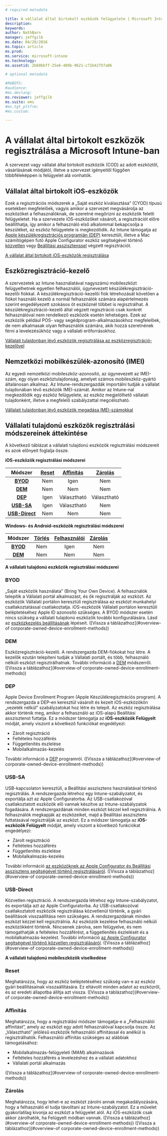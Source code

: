 ```yaml
---
# required metadata

title: A vállalat által birtokolt eszközök felügyelete | Microsoft Intune
description:
keywords:
author: NathBarn
manager: jeffgilb
ms.date: 04/28/2016
ms.topic: article
ms.prod:
ms.service: microsoft-intune
ms.technology:
ms.assetid: 2b60bbff-25e6-489b-9621-c71b4275fa06

# optional metadata

#ROBOTS:
#audience:
#ms.devlang:
ms.reviewer: jeffgilb
ms.suite: ems
#ms.tgt_pltfrm:
#ms.custom:

---
```


# A vállalat által birtokolt eszközök regisztrálása a Microsoft Intune-ban
A szervezet vagy vállalat által birtokolt eszközök (COD) az adott eszköztől, vásárlásának módjától, illetve a szervezet igényeitől függően többféleképpen is felügyelet alá vonhatók.

## Vállalat által birtokolt iOS-eszközök
Ezek a regisztrációs módszerek a „Saját eszköz kiválasztása” (CYOD) típusú esetekben megfelelőek, vagyis amikor a szervezet megvásárolja az eszközöket a felhasználóknak, de szeretné megőrizni az eszközök feletti felügyeletet. Ha a szervezete iOS-eszközöket vásárolt, a regisztrációt előre beállíthatja, így amikor a felhasználó első alkalommal bekapcsolja a készüléket, az eszköz felügyelete is megkezdődik. Az Intune támogatja az [Apple készülékregisztrációs programján (DEP)](ios-device-enrollment-program-in-microsoft-intune.md) keresztüli, illetve a Mac számítógépen futó Apple Configurator eszköz segítségével történő [közvetlen](ios-direct-enrollment-in-microsoft-intune.md) vagy [Beállítási asszisztenssel](ios-setup-assistant-enrollment-in-microsoft-intune.md) végzett regisztrációt.

[A vállalat által birtokolt iOS-eszközök regisztrálása](enroll-corporate-owned-ios-devices-in-microsoft-intune.md)

## Eszközregisztráció-kezelő
A szervezetek az Intune használatával nagyszámú mobileszközt felügyelhetnek egyetlen felhasználói, úgynevezett készülékregisztráció-kezelői fiókkal. A készülékregisztráció-kezelői fiók létrehozását követően a fiókot használó kezelő a normál felhasználók számára alapértelmezés szerint engedélyezett szokásos öt eszköznél többet is regisztrálhat. A készülékregisztráció-kezelő által végzett regisztráció csak konkrét felhasználóval nem rendelkező eszközök esetén lehetséges. Ezek az eszközök például POS- vagy segédprogram-alkalmazásokhoz megfelelőek, de nem alkalmasak olyan felhasználók számára, akik hozzá szeretnének férni a levelezésükhöz vagy a vállalati erőforrásokhoz.

[Vállalati tulajdonban lévő eszközök regisztrálása az eszközregisztráció-kezelővel](enroll-corporate-owned-devices-with-the-device-enrollment-manager-in-microsoft-intune.md)

## Nemzetközi mobilkészülék-azonosító (IMEI)
Az egyedi nemzetközi mobileszköz-azonosító, az úgynevezett az IMEI-szám, egy olyan eszköztulajdonság, amelyet számos mobileszköz-gyártó általánosan alkalmaz. Az Intune-rendszergazdák importálni tudják a vállalat tulajdonában lévő eszközök IMEI-számát. Amikor az Intune-nal megkezdődik egy eszköz felügyelete, az eszköz megjelölhető vállalati tulajdonként, illetve a megfelelő szabályzattal megcélozható.

[Vállalati tulajdonban lévő eszközök megadása IMEI-számokkal](specify-corporate-owned-devices-with-international-mobile-equipment-identity-imei-numbers)

## Vállalati tulajdonú eszközök regisztrálási módszereinek áttekintése

A következő táblázat a vállalati tulajdonú eszközök regisztrálási módszereit és azok előnyeit foglalja össze.

**iOS-eszközök regisztrálási módszerei**

| **Módszer** |  **[Reset](#Reset)** |   **[Affinitás](#Affinity)**   |   **[Zárolás](#Locked)** |
|:---:|:---:|:---:|:---:|
|**[BYOD](#BYOD)** | Nem|    Igen |   Nem |
|**[DEM](#DEM)**|   Nem |Nem |Nem  |
|**[DEP](#DEP)**|   Igen |   Választható |   Választható|
|**[USB-SA](#USB-SA)**| Igen |   Választható |   Nem|
|**[USB-Direct](#USB-Direct)**| Nem |    Nem  | Nem|

**Windows- és Android-eszközök regisztrálási módszerei**

| **Módszer** |  **[Törlés](#Wipe)** | **[Felhasználói](#User)**   |   **[Zárolás](#Locked)** |
|:---:|:---:|:---:|:---:|
|**[BYOD](#BYOD)** | Nem|    Igen |   Nem |
|**[DEM](#DEM)**|   Nem |Nem |Nem  |

**A vállalati tulajdonú eszközök regisztrálási módszerei**

### BYOD
„Saját eszközök használata” (Bring Your Own Device). A felhasználók telepítik a Vállalati portál alkalmazást, és ők regisztrálják az eszközt. Az eszközök Vállalati portálon keresztüli regisztrálása az eszközt munkahelyi csatlakoztatással csatlakoztatja. iOS-eszközök Vállalati portálon keresztüli beléptetéséhez Apple ID azonosító szükséges. A BYOD módszer esetén nincs szükség a vállalati tulajdonú eszközök további konfigurálására. Lásd az [eszközkezelés beállításának](get-ready-to-enroll-devices-in-microsoft-intune#set-up-device-management.md) lépéseit. ([Vissza a táblázathoz](#overview-of corporate-owned-device-enrollment-methods))

### DEM
Eszközregisztráció-kezelő. A rendszergazda DEM-fiókokat hoz létre. A kezelők ezután telepíteni tudják a Vállalati portált, és több, felhasználó nélküli eszközt regisztrálhatnak. További információ a [DEM](enroll-corporate-owned-devices-with-the-device-enrollment-manager-in-microsoft-intune.md) módszerről. ([Vissza a táblázathoz](#overview-of corporate-owned-device-enrollment-methods))

### DEP
Apple Device Enrollment Program (Apple Készülékregisztrációs program). A rendszergazda a DEP-en keresztül vásárolt és kezelt iOS-eszközökön „vezeték nélkül” szabályzatokat hoz létre és telepít. Az eszköz regisztrálása akkor történik meg, amikor a felhasználó az iOS-alapú Beállítási asszisztenst futtatja. Ez a módszer támogatja az **iOS-eszközök Felügyelt** módját, amely viszont a következő funkciókat engedélyezi:
  - Zárolt regisztráció
  - Feltételes hozzáférés
  - Függetlenítés észlelése
  - Mobilalkalmazás-kezelés

További információ a [DEP](ios-device-enrollment-program-in-microsoft-intune.md) programról. ([Vissza a táblázathoz](#overview-of corporate-owned-device-enrollment-methods))

### USB-SA
USB-kapcsolaton keresztüli, a Beállítási asszisztens használatával történő regisztrálás. A rendszergazda létrehoz egy Intune-szabályzatot, és exportálja azt az Apple Configuratorba. Az USB-csatlakozóval csatlakoztatott eszközök elő vannak készítve az Intune-szabályzatok fogadására. A rendszergazdának minden eszközt kézzel kell regisztrálnia. A felhasználók megkapják az eszközeiket, majd a Beállítási asszisztens futtatásával regisztrálják az eszközt. Ez a módszer támogatja az **iOS-eszközök Felügyelt** módját, amely viszont a következő funkciókat engedélyezi:
  - Zárolt regisztráció
  - Feltételes hozzáférés
  - Függetlenítés észlelése
  - Mobilalkalmazás-kezelés

További információ [az eszközöknek az Apple Configurator és Beállítási asszisztens segítségével történő regisztrálásáról](ios-setup-assistant-enrollment-in-microsoft-intune.md). ([Vissza a táblázathoz](#overview-of corporate-owned-device-enrollment-methods))

### USB-Direct
Közvetlen regisztráció. A rendszergazda létrehoz egy Intune-szabályzatot, és exportálja azt az Apple Configuratorba. Az USB-csatlakozóval csatlakoztatott eszközök regisztrálása közvetlenül történik, a gyári beállítások visszaállítása nem szükséges. A rendszergazdának minden eszközt kézzel kell regisztrálnia. Az eszközök kezelése felhasználó nélküli eszközökként történik. Nincsenek zárolva, sem felügyelve, és nem támogathatják a feltételes hozzáférést, a függetlenítés észlelését és a mobilalkalmazás-kezelést. További információ [az Apple Configurator segítségével történő közvetlen regisztrálásáról](ios-direct-enrollment-in-microsoft-intune.md). ([Vissza a táblázathoz](#overview-of corporate-owned-device-enrollment-methods))

**A vállalati tulajdonú mobileszközök viselkedése**

### Reset
Meghatározza, hogy az eszköz beléptetéséhez szükség van-e az eszköz gyári beállításainak visszaállítására. Ez eltávolít minden adatot az eszközről, és az eredeti állapotba állítja azt vissza.
([Vissza a táblázathoz](#overview-of corporate-owned-device-enrollment-methods))

### Affinitás
Meghatározza, hogy a regisztrálási módszer támogatja-e a „Felhasználói affinitást”, amely az eszközt egy adott felhasználóval kapcsolja össze. Az „Választható” jelölésű eszközök felhasználói affinitással és anélkül is regisztrálhatók. Felhasználói affinitás szükséges az alábbiak támogatásához:
  - Mobilalkalmazás-felügyeleti (MAM) alkalmazások
  - Feltételes hozzáférés a levelezéshez és a vállalati adatokhoz
  - Vállalati portál alkalmazás

([Vissza a táblázathoz](#overview-of corporate-owned-device-enrollment-methods))

### Zárolás
Meghatározza, hogy lehet-e az eszközt zárolni annak megakadályozására, hogy a felhasználó el tudja távolítani az Intune-szabályzatot. Ez a művelet gyakorlatilag kivonja az eszközt a felügyelet alól. Az iOS-eszközök csak akkor zárolhatók, ha Felügyelt módban vannak.
([Vissza a táblázathoz](#overview-of corporate-owned-device-enrollment-methods)) ([Vissza a táblázathoz](#overview-of corporate-owned-device-enrollment-methods))


<!--HONumber=Jun16_HO1-->


